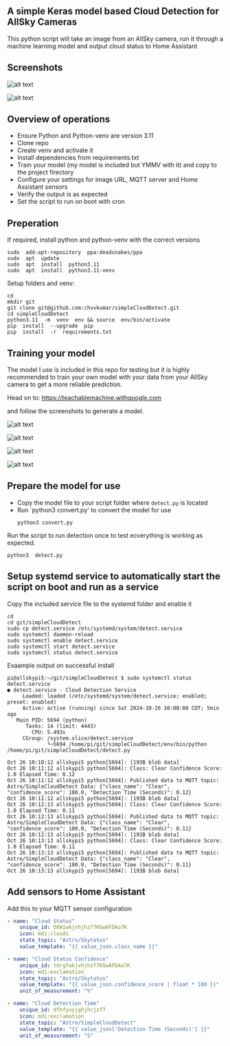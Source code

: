 

## A simple Keras model based Cloud Detection for AllSky Cameras

  This python script will take an image from an AllSky camera, run it through a machine learning model and output cloud status to Home Assistant

## Screenshots

![alt text](/images/HA2.png)

![alt text](/images/HA1.png)


## Overview of operations

-   Ensure Python and Python-venv are version 3.11
-   Clone repo
-   Create venv and activate it
-   Install dependencies from requirements.txt
-   Train your model (my model is included but YMMV with it) and copy to the project firectory
-   Configure your settings for image URL, MQTT server and Home Assistant sensors
-   Verify the output is as expected
-   Set the script to run on boot with cron

## Preperation

If required, install python and python-venv with the correct versions
```shell
sudo  add-apt-repository  ppa:deadsnakes/ppa
sudo  apt  update
sudo  apt  install  python3.11
sudo  apt  install  python3.11-venv
```

Setup folders and venv:
```shell
cd
mkdir git
git clone git@github.com:chvvkumar/simpleCloudDetect.git
cd simpleCloudDetect
python3.11  -m  venv  env && source  env/bin/activate
pip  install  --upgrade  pip
pip  install  -r  requirements.txt
```

## Training your model

The model I use is included in this repo for testing but it is highly recommended to train your own model with your data from your AllSky camera to get a more reliable prediction.

Head on to: 
https://teachablemachine.withgoogle.com

and follow the screenshots to generate a model.

![alt text](/images/1.png)

![alt text](/images/2.png)

![alt text](/images/3.png)

![alt text](/images/4.png)

## Prepare the model for use

- Copy the model file to your script folder where `detect.py` is located 
- Run `python3 convert.py' to convert the model for use
    ```shell
    python3 convert.py
    ```

Run the script to run detection once to test ecverything is working as expected.
```shell
python3  detect.py
```

## Setup systemd service to automatically start the script on boot and run as a service

Copy the included service file to the systemd folder and enable it
```shell
cd
cd git/simpleCloudDetect
sudo cp detect.service /etc/systemd/system/detect.service
sudo systemctl daemon-reload
sudo systemctl enable detect.service
sudo systemctl start detect.service
sudo systemctl status detect.service
```

Exaample output on successful install

```shell
pi@allskypi5:~/git/simpleCloudDetect $ sudo systemctl status detect.service
● detect.service - Cloud Detection Service
     Loaded: loaded (/etc/systemd/system/detect.service; enabled; preset: enabled)
     Active: active (running) since Sat 2024-10-26 10:08:08 CDT; 5min ago
   Main PID: 5694 (python)
      Tasks: 14 (limit: 4443)
        CPU: 5.493s
     CGroup: /system.slice/detect.service
             └─5694 /home/pi/git/simpleCloudDetect/env/bin/python /home/pi/git/simpleCloudDetect/detect.py

Oct 26 10:10:12 allskypi5 python[5694]: [193B blob data]
Oct 26 10:11:12 allskypi5 python[5694]: Class: Clear Confidence Score: 1.0 Elapsed Time: 0.12
Oct 26 10:11:12 allskypi5 python[5694]: Published data to MQTT topic: Astro/SimpleCloudDetect Data: {"class_name": "Clear", "confidence_score": 100.0, "Detection Time (Seconds)": 0.12}
Oct 26 10:11:12 allskypi5 python[5694]: [193B blob data]
Oct 26 10:12:13 allskypi5 python[5694]: Class: Clear Confidence Score: 1.0 Elapsed Time: 0.11
Oct 26 10:12:13 allskypi5 python[5694]: Published data to MQTT topic: Astro/SimpleCloudDetect Data: {"class_name": "Clear", "confidence_score": 100.0, "Detection Time (Seconds)": 0.11}
Oct 26 10:12:13 allskypi5 python[5694]: [193B blob data]
Oct 26 10:13:13 allskypi5 python[5694]: Class: Clear Confidence Score: 1.0 Elapsed Time: 0.11
Oct 26 10:13:13 allskypi5 python[5694]: Published data to MQTT topic: Astro/SimpleCloudDetect Data: {"class_name": "Clear", "confidence_score": 100.0, "Detection Time (Seconds)": 0.11}
Oct 26 10:13:13 allskypi5 python[5694]: [193B blob data]
```

## Add sensors to Home Assistant

Add this to your MQTT sensor configuration
```yaml
- name: "Cloud Status"
    unique_id: DXWiwkjvhjhzf7KGwAFDAo7K
    icon: mdi:clouds
    state_topic: "Astro/Skytatus"
    value_template: "{{ value_json.class_name }}"

- name: "Cloud Status Confidence"
    unique_id: tdrgfwkjvhjhzf7KGwAFDAo7K
    icon: mdi:exclamation
    state_topic: "Astro/Skytatus"
    value_template: "{{ value_json.confidence_score | float * 100 }}"
    unit_of_measurement: "%"

- name: "Cloud Detection Time"
    unique_id: dfhfyuyjghjhcjzf7
    icon: mdi:exclamation
    state_topic: "Astro/SimpleCloudDetect"
    value_template: "{{ value_json['Detection Time (Seconds)'] }}"
    unit_of_measurement: "S"

```